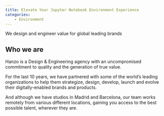 ```yaml
---
title: Elevate Your Jupyter Notebook Environment Experience
categories: 
    - Environment
---
```


We design and engineer value for global leading brands

## Who we are

Hanzo is a Design & Engineering agency with an uncompromised commitment to quality and the generation of true value.

For the last 10 years, we have partnered with some of the world’s leading organizations to help them strategize, design, develop, launch and evolve their digitally-enabled brands and products.

And although we have studios in Madrid and Barcelona, our team works remotely from various different locations, gaining you access to the best possible talent, wherever they are.